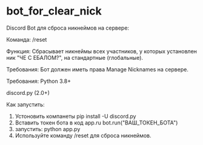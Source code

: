 # bot_for_clear_nick
Discord Bot для сброса никнеймов на сервере:

Команда: /reset

Функция: Сбрасывает никнеймы всех участников, у которых установлен ник "ЧЕ С ЕБАЛОМ?", на стандартные (глобальные).

Требования: Бот должен иметь права Manage Nicknames на сервере.

Требования:
Python 3.8+

discord.py (2.0+)

Как запустить:
1. Устоновить компанеты
   pip install -U discord.py
2. Вставить токен бота в код app.ru
   bot.run("ВАШ_ТОКЕН_БОТА")
3. запустить: python app.py
4. Используйте команду /reset для сброса никнеймов.
